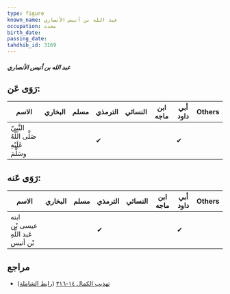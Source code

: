 ```yaml
---
type: figure
known_name: عبد الله بن أنيس الأنصاري
occupation: محدث
birth_date:
passing_date:
tahdhib_id: 3169
---
```

##### عبد الله بن أنيس الأنصاري

## رَوَى عَن:
| الاسم                                      | البخاري | مسلم | الترمذي | النسائي | ابن ماجه | أبي داود | Others |
| ------------------------------------------ | ------- | ---- | ------- | ------- | -------- | -------- | ------ |
| النَّبِيّ صَلَّى اللَّهُ عَلَيْهِ وسَلَّمَ |         |      | ✔       |         |          | ✔        |        |
## رَوَى عَنه:
| الاسم                               | البخاري | مسلم | الترمذي | النسائي | ابن ماجه | أبي داود | Others |
| ----------------------------------- | ------- | ---- | ------- | ------- | -------- | -------- | ------ |
| ابنه عيسى بْن عَبد اللَّهِ بْن أنيس |         |      | ✔       |         |          | ✔        |        |
## مراجع
- [تهذيب الكمال ١٤-٣١٦](obsidian://open?vault=Tahdhib-al-Kamal&file=Figures/٣١٦٩-عبد%20الله%20بن%20أنيس%20الأنصاري) ([رابط الشاملة](https://shamela.ws/book/3722/7244))